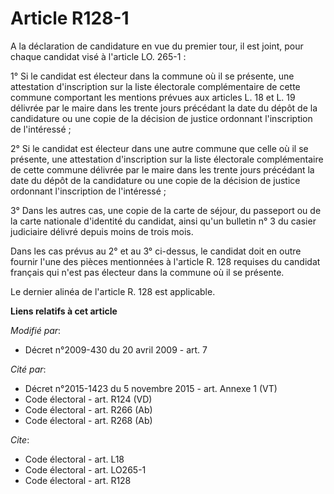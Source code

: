 # Article R128-1

A la déclaration de candidature en vue du premier tour, il est joint, pour chaque candidat visé à l'article LO. 265-1 : 

1° Si le candidat est électeur dans la commune où il se présente, une attestation d'inscription sur la liste électorale
complémentaire de cette commune comportant les mentions prévues aux articles L. 18 et L. 19 délivrée par le maire dans les
trente jours précédant la date du dépôt de la candidature ou une copie de la décision de justice ordonnant l'inscription de
l'intéressé ; 

2° Si le candidat est électeur dans une autre commune que celle où il se présente, une attestation d'inscription sur la liste
électorale complémentaire de cette commune délivrée par le maire dans les trente jours précédant la date du dépôt de la
candidature ou une copie de la décision de justice ordonnant l'inscription de l'intéressé ; 

3° Dans les autres cas, une copie de la carte de séjour, du passeport ou de la carte nationale d'identité du candidat, ainsi
qu'un bulletin n° 3 du casier judiciaire délivré depuis moins de trois mois. 

Dans les cas prévus au 2° et au 3° ci-dessus, le candidat doit en outre fournir l'une des pièces mentionnées à l'article R.
128 requises du candidat français qui n'est pas électeur dans la commune où il se présente. 

Le dernier alinéa de l'article R. 128 est applicable.

**Liens relatifs à cet article**

_Modifié par_:

  - Décret n°2009-430 du 20 avril 2009 - art. 7

_Cité par_:

  - Décret n°2015-1423 du 5 novembre 2015 - art. Annexe 1 (VT)
  - Code électoral - art. R124 (VD)
  - Code électoral - art. R266 (Ab)
  - Code électoral - art. R268 (Ab)

_Cite_:

  - Code électoral - art. L18
  - Code électoral - art. LO265-1
  - Code électoral - art. R128
